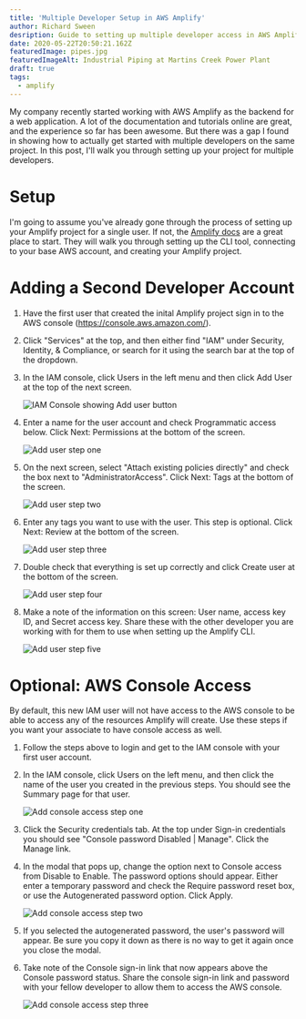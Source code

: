 ```yaml
---
title: 'Multiple Developer Setup in AWS Amplify'
author: Richard Sween
desription: Guide to setting up multiple developer access in AWS Amplify
date: 2020-05-22T20:50:21.162Z
featuredImage: pipes.jpg
featuredImageAlt: Industrial Piping at Martins Creek Power Plant
draft: true
tags:
  - amplify
---
```


My company recently started working with AWS Amplify as the backend for a web application. A lot of the documentation and tutorials online are great, and the experience so far has been awesome. But there was a gap I found in showing how to actually get started with multiple developers on the same project. In this post, I'll walk you through setting up your project for multiple developers.

# Setup

I'm going to assume you've already gone through the process of setting up your Amplify project for a single user. If not, the [Amplify docs](https://docs.amplify.aws/start) are a great place to start. They will walk you through setting up the CLI tool, connecting to your base AWS account, and creating your Amplify project.

# Adding a Second Developer Account

1. Have the first user that created the inital Amplify project sign in to the AWS console (https://console.aws.amazon.com/).

1. Click "Services" at the top, and then either find "IAM" under Security, Identity, & Compliance, or search for it using the search bar at the top of the dropdown.

1. In the IAM console, click Users in the left menu and then click Add User at the top of the next screen.

   ![IAM Console showing Add user button](iam-add-user.png)

1. Enter a name for the user account and check Programmatic access below. Click Next: Permissions at the bottom of the screen.

   ![Add user step one](add-user-1.png)

1. On the next screen, select "Attach existing policies directly" and check the box next to "AdministratorAccess". Click Next: Tags at the bottom of the screen.

   ![Add user step two](add-user-2.png)

1. Enter any tags you want to use with the user. This step is optional. Click Next: Review at the bottom of the screen.

   ![Add user step three](add-user-3.png)

1. Double check that everything is set up correctly and click Create user at the bottom of the screen.

   ![Add user step four](add-user-4.png)

1. Make a note of the information on this screen: User name, access key ID, and Secret access key. Share these with the other developer you are working with for them to use when setting up the Amplify CLI.

   ![Add user step five](add-user-5.png)

# Optional: AWS Console Access

By default, this new IAM user will not have access to the AWS console to be able to access any of the resources Amplify will create. Use these steps if you want your associate to have console access as well.

1. Follow the steps above to login and get to the IAM console with your first user account.

1. In the IAM console, click Users on the left menu, and then click the name of the user you created in the previous steps. You should see the Summary page for that user.

   ![Add console access step one](add-console-1.png)

1. Click the Security credentials tab. At the top under Sign-in credentials you should see "Console password Disabled | Manage". Click the Manage link.

1. In the modal that pops up, change the option next to Console access from Disable to Enable. The password options should appear. Either enter a temporary password and check the Require password reset box, or use the Autogenerated password option. Click Apply.

   ![Add console access step two](add-console-2.png)

1. If you selected the autogenerated password, the user's password will appear. Be sure you copy it down as there is no way to get it again once you close the modal.

1. Take note of the Console sign-in link that now appears above the Console password status. Share the console sign-in link and password with your fellow developer to allow them to access the AWS console.

   ![Add console access step three](add-console-3.png)
